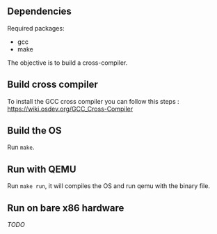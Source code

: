 
## Dependencies

Required packages:

- gcc
- make

The objective is to build a cross-compiler.

## Build cross compiler

To install the GCC cross compiler you can follow this steps :
https://wiki.osdev.org/GCC_Cross-Compiler

## Build the OS

Run `make`.

## Run with QEMU

Run `make run`, it will compiles the OS and run qemu with the binary file.

## Run on bare x86 hardware

_TODO_